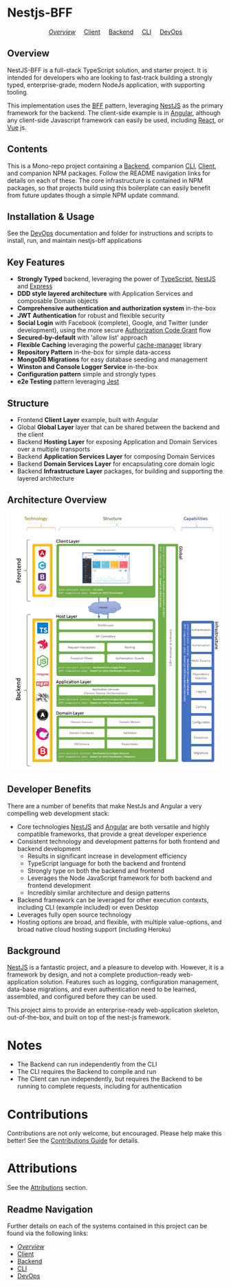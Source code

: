# Nestjs-BFF

<p align="center">
  <i><a href="README.md">Overview</a></i>
  &nbsp;&nbsp;&nbsp;
	<a href="client/README.md">Client</a>
  &nbsp;&nbsp;&nbsp;
	<a href="backend/README.md">Backend</a>
  &nbsp;&nbsp;&nbsp;
	<a href="cli/README.md">CLI</a>
  &nbsp;&nbsp;&nbsp;
	<a href="devops/README.md">DevOps</a>
</p>

## Overview

NestJS-BFF is a full-stack TypeScript solution, and starter project. It is intended for developers who are looking to fast-track building a strongly typed, enterprise-grade, modern NodeJs application, with supporting tooling.

This implementation uses the [BFF](https://samnewman.io/patterns/architectural/bff/) pattern, leveraging [NestJS](https://nestjs.com/) as the primary framework for the backend. The client-side example is in [Angular](https://angular.io/), although any client-side Javascript framework can easily be used, including [React](https://reactjs.org/), or [Vue](https://vuejs.org/) js.

## Contents

This is a Mono-repo project containing a [Backend](backend/README.md), companion [CLI](cli/README.md), [Client](client/README.md), and companion NPM packages. Follow the README navigation links for details on each of these. The core infrastructure is contained in NPM packages, so that projects build using this boilerplate can easily benefit from future updates though a simple NPM update command.

## Installation & Usage

See the [DevOps](devops/README.md) documentation and folder for instructions and scripts to install, run, and maintain nestjs-bff applications

## Key Features

- **Strongly Typed** backend, leveraging the power of [TypeScript](https://www.typescriptlang.org/), [NestJS](https://nestjs.com/) and [Express](https://expressjs.com/)
- **DDD style layered architecture** with Application Services and composable Domain objects
- **Comprehensive authentication and authorization system** in-the-box
- **JWT Authentication** for robust and flexible security
- **Social Login** with Facebook (complete), Google, and Twitter (under development), using the more secure [Authorization Code Grant](https://www.oauth.com/oauth2-servers/server-side-apps/authorization-code/) flow
- **Secured-by-default** with 'allow list' approach
- **Flexible Caching** leveraging the powerful [cache-manager](https://www.npmjs.com/package/cache-manager) library
- **Repository Pattern** in-the-box for simple data-access
- **MongoDB Migrations** for easy database seeding and management
- **Winston and Console Logger Service** in-the-box
- **Configuration pattern** simple and strongly types
- **e2e Testing** pattern leveraging [Jest](https://jestjs.io/)

## Structure

- Frontend **Client Layer** example, built with Angular
- Global **Global Layer** layer that can be shared between the backend and the client
- Backend **Hosting Layer** for exposing Application and Domain Services over a multiple transports
- Backend **Application Services Layer** for composing Domain Services
- Backend **Domain Services Layer** for encapsulating core domain logic
- Backend **Infrastructure Layer** packages, for building and supporting the layered architecture

## Architecture Overview

![NestJS-BFF Architecture Overview](docs/images/NestJS-BFF-ArchitectureOverview.png 'NestJS-BFF Architecture Overview')

## Developer Benefits

There are a number of benefits that make NestJs and Angular a very compelling web development stack:

- Core technologies [NestJS](https://nestjs.com/) and [Angular](https://angular.io/) are both versatile and highly compatible frameworks, that provide a great developer experience
- Consistent technology and development patterns for both frontend and backend development
  - Results in significant increase in development efficiency
  - TypeScript language for both the backend and frontend
  - Strongly type on both the backend and frontend
  - Leverages the Node JavaScript framework for both backend and frontend development
  - Incredibly similar architecture and design patterns
- Backend framework can be leveraged for other execution contexts, including CLI (example included) or even Desktop
- Leverages fully open source technology
- Hosting options are broad, and flexible, with multiple value-options, and broad native cloud hosting support (including Heroku)

## Background

[NestJS](https://nestjs.com/) is a fantastic project, and a pleasure to develop with. However, it is a framework by design, and not a complete production-ready web-application solution. Features such as logging, configuration management, data-base migrations, and even authentication need to be learned, assembled, and configured before they can be used.

This project aims to provide an enterprise-ready web-application skeleton, out-of-the-box, and built on top of the nest-js framework.

# Notes

- The Backend can run independently from the CLI
- The CLI requires the Backend to compile and run
- The Client can run independently, but requires the Backend to be running to complete requests, including for authentication

# Contributions

Contributions are not only welcome, but encouraged. Please help make this better! See the [Contributions Guide](CONTRIBUTIONS.md) for details.

# Attributions

See the [Attributions](attributions/ATTRIBUTIONS.md) section.

## Readme Navigation

Further details on each of the systems contained in this project can be found via the following links:

- _[Overview](README.md)_
- [Client](client/README.md)
- [Backend](backend/README.md)
- [CLI](cli/README.md)
- [DevOps](devops/README.md)
